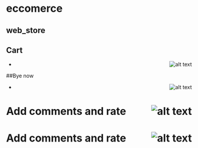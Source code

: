 # eccomerce
## web_store
## Cart
- <img src="https://media.giphy.com/media/qnf0iqSQTHzwFqTQIq/giphy.gif" alt="alt text" align="right">

##Bye now
- <img src="https://media.giphy.com/media/qnf0iqSQTHzwFqTQIq/giphy.gif" alt="alt text" align="right">
 
</div>
<div class="container">
  <h1 align="left">Add comments and rate
  <img src="https://media.giphy.com/media/FMsIzuEvEnVzaXEVer/giphy.gif" alt="alt text" align="right">
  </h1>
</div>
<div class="container">
  <h1 align="left">Add comments and rate
  <img src="https://media.giphy.com/media/cYzSUX7jFpcLaD33i9/giphy.gif" alt="alt text" align="right">
  </h1>
</div>
